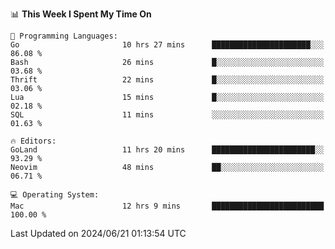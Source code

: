 <!--START_SECTION:waka-->
📊 **This Week I Spent My Time On** 

```text
💬 Programming Languages: 
Go                       10 hrs 27 mins      ██████████████████████░░░   86.08 % 
Bash                     26 mins             █░░░░░░░░░░░░░░░░░░░░░░░░   03.68 % 
Thrift                   22 mins             █░░░░░░░░░░░░░░░░░░░░░░░░   03.06 % 
Lua                      15 mins             █░░░░░░░░░░░░░░░░░░░░░░░░   02.18 % 
SQL                      11 mins             ░░░░░░░░░░░░░░░░░░░░░░░░░   01.63 % 

🔥 Editors: 
GoLand                   11 hrs 20 mins      ███████████████████████░░   93.29 % 
Neovim                   48 mins             ██░░░░░░░░░░░░░░░░░░░░░░░   06.71 % 

💻 Operating System: 
Mac                      12 hrs 9 mins       █████████████████████████   100.00 % 
```


 Last Updated on 2024/06/21 01:13:54 UTC
<!--END_SECTION:waka-->
